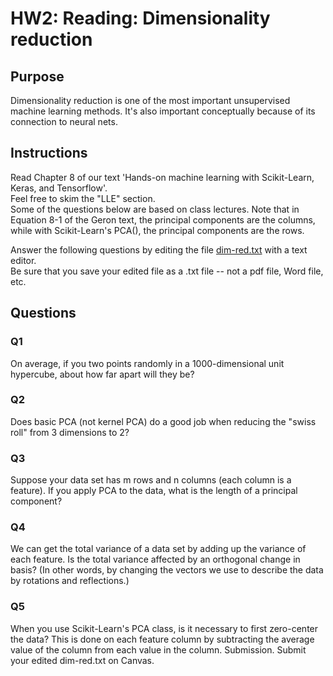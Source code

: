 # HW2: Reading: Dimensionality reduction

## Purpose

Dimensionality reduction is one of the most important unsupervised machine learning methods.
It's also important conceptually because of its connection to neural nets.

## Instructions

Read Chapter 8 of our text 'Hands-on machine learning with Scikit-Learn, Keras, and Tensorflow'.  
Feel free to skim the "LLE" section.  
Some of the questions below are based on class lectures.
Note that in Equation 8-1 of the Geron text, the principal components are the columns, while with Scikit-Learn's PCA(), the principal components are the rows.

Answer the following questions by editing the file [dim-red.txt](dim-red.txt) with a text editor.  
Be sure that you save your edited file as a .txt file -- not a pdf file, Word file, etc.

## Questions

### Q1
On average, if you two points randomly in a 1000-dimensional unit hypercube, about how far apart will they be?

### Q2

Does basic PCA (not kernel PCA) do a good job when reducing the "swiss roll" from 3 dimensions to 2?
### Q3

Suppose your data set has m rows and n columns (each column is a feature).  If you apply PCA to the data, what is the length of a principal component?

### Q4

We can get the total variance of a data set by adding up the variance of each feature.  Is the total variance affected by an orthogonal change in basis?   (In other words, by changing the vectors we use to describe the data by rotations and reflections.)


### Q5

When you use Scikit-Learn's PCA class, is it necessary to first zero-center the data?   This is done on each feature column by subtracting the average value of the column from each value in the column.
    Submission.  Submit your edited dim-red.txt on Canvas.
